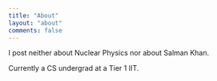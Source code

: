 ```yaml
---
title: "About"
layout: "about"
comments: false
---
```


I post neither about Nuclear Physics nor about Salman Khan.

Currently a CS undergrad at a Tier 1 IIT.
